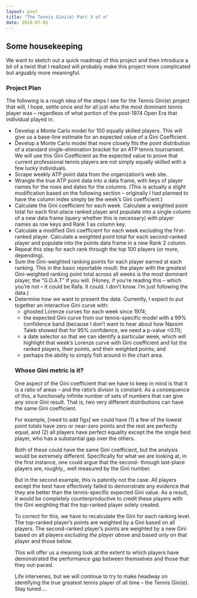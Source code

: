 ```yaml
---
layout: post
title: "The Tennis Gini(e) Part 3 of n"
date: 2018-07-01
---
```


<h2>Some housekeeping</h2>
<p>
We want to sketch out a quick roadmap of this project and then introduce a bit of a twist that I realized will probably make this project more complicated but arguably more meaningful.
</p>
<h3>
Project Plan
</h3>
<p>
The following is a rough idea of the steps I see for the Tennis Gini(e) project that will, I hope, settle once and for all just who the most dominant tennis player was – regardless of what portion of the post-1974 Open Era that individual played in.
</p>
<p>
<ul>
<li>Develop a Monte Carlo model for 100 equally skilled players.  This will give us a base-line estimate for an expected value of a Gini Coefficient.</li>
<li>Develop a Monte Carlo model that more closely fits the point distribution of a standard single-elimination bracket for an ATP tennis tournament. We will use this Gini Coefficient as the expected value to prove that current professional tennis players are not simply equally skilled with a few lucky individuals.</li>
<li>Scrape weekly ATP point data from the organization’s web site.</li>
<li>Wrangle the true ATP point data into a data frame, with keys of player names for the rows and dates for the columns.  (This is actually a slight modification based on the following section – originally I had planned to have the column index simply be the week’s Gini coefficient.)</li>
<li>Calculate the Gini coefficient for each week.  Calculate a weighted point total for each first-place ranked player and populate into a single column of a new data frame (query whether this is necessary) with player names as row keys and Rank 1 as column key.</li>
<li>Calculate a modified Gini coefficient for each week excluding the first-ranked player. Calculate a weighted point total for each second-ranked player and populate into the points data frame in a new Rank 2 column.</li>
<li>Repeat this step for each rank through the top 100 players (or more, depending).</li>
<li>Sum the Gini-weighted ranking points for each player earned at each ranking.  This in the basic reportable result: the player with the greatest Gini-weighted ranking point total across all weeks is the most dominant player, the “G.O.A.T” if you will.  (Honey, if you’re reading this – which you’re not – it could be Rafa.  It could. I don’t know. I’m just following the data.)</li>
<li>Determine how we want to present the data.  Currently, I expect to put together an interactive Gini curve with:
<ul>
<li>ghosted Lorenze curves for each week since 1974;</li>
<li>the expected Gini curve from our tennis-specific model with a 99% confidence band (because I don’t want to hear about how Nassim Taleb showed that for 95% confidence, we need a p-value <0.11);</li>
<li>a date selector so that we can identify a particular week, which will highlight that week’s Lorenze curve with Gini coefficient and list the ranked players, their points, and their weighted points; and</li>
<li>perhaps the ability to simply fish around in the chart area.</li>
</ul>
<p>
<h3>Whose Gini metric is it?</h3>
</p>
<p>
One aspect of the Gini coefficient that we have to keep in mind is that it is a ratio of areas – and the ratio’s divisor is constant.  As a consequence of this, a functionally infinite number of sets of numbers that can give any since Gini result.  That is, two very different distributions can have the same Gini coefficient.  
</p>
<p>
For example, 
[need to add figs]
we could have (1) a few of the lowest point totals have zero or near-zero points and the rest are perfectly equal, and (2) all players have perfect equality except the the single best player, who has a substantial gap over the others.  
</p>
<p>
Both of these could have the same Gini coefficient, but the analysis would be extremely different.  Specifically for what we are looking at, in the first instance, one could argue that the second- through last-place players are, roughly,, well measured by the Gini number.  
</p>
<p>
But in the second example, this is patently not the case.  All players except the best have effectively failed to demonstrate any evidence that they are better than the tennis-specific expected Gini value. As a result, it would be completely counterproductive to credit these players with the Gini weighting that the top-ranked player solely created.
</p>
<p>
To correct for this, we have to recalculate the Gini for each ranking level.  The top-ranked player’s points are weighted by a Gini based on all players.  The second-ranked player’s points are weighted by a new Gini based on all players <em>excluding the player above</em> and based only on that player and those below.
</p>
<p>
This will offer us a meaning look at the extent to which players have demonstrated the performance gap between themselves and those that they out-paced.
</p>
<p>
Life intervenes, but we will continue to try to make headway on identifying the true greatest tennis player of all time – the Tennis Gini(e).  Stay tuned….
</p>
